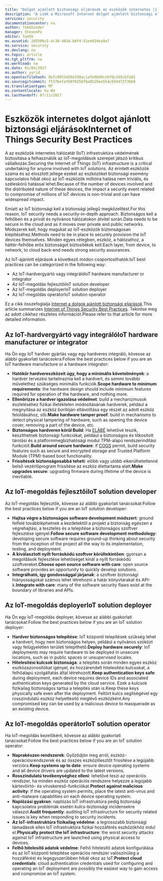 ```yaml
---
title: "Dolgot ajánlott biztonsági eljárások az eszközök internetes |} Microsoft Docs"
description: "A cikk a Microsoft Internet dolgot ajánlott biztonsági eljárások és általános javaslatok válogatott listáját tartalmazza."
services: security
documentationcenter: na
author: TomShinder
manager: StevenPo
editor: TomSh
ms.assetid: 2d5598c5-4c30-481d-b8f4-51ee024ea9a7
ms.service: security
ms.devlang: na
ms.topic: article
ms.tgt_pltfrm: na
ms.workload: na
ms.date: 01/04/2017
ms.author: yurid
ms.openlocfilehash: 8efc0053458e338ac1afe98d9ce970c1d5cbfa81
ms.sourcegitcommit: f537befafb079256fba0529ee554c034d73f36b0
ms.translationtype: MT
ms.contentlocale: hu-HU
ms.lasthandoff: 07/11/2017
---
```

# <a name="internet-of-things-security-best-practices"></a><span data-ttu-id="67348-103">Eszközök internetes dolgot ajánlott biztonsági eljárások</span><span class="sxs-lookup"><span data-stu-id="67348-103">Internet of Things Security Best Practices</span></span>
<span data-ttu-id="67348-104">A az eszközök internetes hálózatát (IoT) infrastruktúra védelmének biztosítása a felhasználók az IoT-megoldások szerepet játszó kritikus vállalkozás.</span><span class="sxs-lookup"><span data-stu-id="67348-104">Securing the Internet of Things (IoT) infrastructure is a critical undertaking for anyone involved with IoT solutions.</span></span> <span data-ttu-id="67348-105">Az érintett eszközök száma és az elosztott jellege ezeket az eszközöket biztonsági esemény kapcsolatos hibát okoz az IoT-eszközök millióira hatása nem triviális, és széleskörű hatással lehet.</span><span class="sxs-lookup"><span data-stu-id="67348-105">Because of the number of devices involved and the distributed nature of these devices, the impact a security event related to compromise of millions of IoT devices is non-trivial and can have widespread impact.</span></span>

<span data-ttu-id="67348-106">Emiatt az IoT biztonsági kell a biztonsági jellegű megközelítést.</span><span class="sxs-lookup"><span data-stu-id="67348-106">For this reason, IoT security needs a security-in-depth approach.</span></span> <span data-ttu-id="67348-107">Biztonságos kell a felhőben és a privát és nyilvános hálózatokon átvitel során.</span><span class="sxs-lookup"><span data-stu-id="67348-107">Data needs to be secure in the cloud and as it moves over private and public networks.</span></span> <span data-ttu-id="67348-108">Módszerek kell, hogy magukat az IoT-eszközök biztonságosan kiépítéséhez.</span><span class="sxs-lookup"><span data-stu-id="67348-108">Methods need to be in place to securely provision the IoT devices themselves.</span></span> <span data-ttu-id="67348-109">Minden egyes rétegben, eszköz, a hálózathoz, a háttér-felhőbe erős biztonságot biztosítékok kell.</span><span class="sxs-lookup"><span data-stu-id="67348-109">Each layer, from device, to network, to cloud back-end needs strong security assurances.</span></span>

<span data-ttu-id="67348-110">Az IoT-ajánlott eljárások a következő módon csoportosíthatók:</span><span class="sxs-lookup"><span data-stu-id="67348-110">IoT best practices can be categorized in the following way:</span></span>

* <span data-ttu-id="67348-111">Az IoT-hardvergyártó vagy integráló</span><span class="sxs-lookup"><span data-stu-id="67348-111">IoT hardware manufacturer or integrator</span></span>
* <span data-ttu-id="67348-112">Az IoT-megoldás fejlesztői</span><span class="sxs-lookup"><span data-stu-id="67348-112">IoT solution developer</span></span>
* <span data-ttu-id="67348-113">Az IoT-megoldás deployer</span><span class="sxs-lookup"><span data-stu-id="67348-113">IoT solution deployer</span></span>
* <span data-ttu-id="67348-114">Az IoT-megoldás operátor</span><span class="sxs-lookup"><span data-stu-id="67348-114">IoT solution operator</span></span>

<span data-ttu-id="67348-115">Ez a cikk összefoglalja [Internet a dolgok ajánlott biztonsági eljárások](../iot-suite/iot-security-best-practices.md).</span><span class="sxs-lookup"><span data-stu-id="67348-115">This article summarizes [Internet of Things Security Best Practices](../iot-suite/iot-security-best-practices.md).</span></span> <span data-ttu-id="67348-116">Tekintse meg az adott cikkhez részletes információt.</span><span class="sxs-lookup"><span data-stu-id="67348-116">Please refer to that article for more detailed information.</span></span>

## <a name="iot-hardware-manufacturer-or-integrator"></a><span data-ttu-id="67348-117">Az IoT-hardvergyártó vagy integráló</span><span class="sxs-lookup"><span data-stu-id="67348-117">IoT hardware manufacturer or integrator</span></span>
<span data-ttu-id="67348-118">Ha Ön egy IoT hardver gyártás vagy egy hardveres integráló, kövesse az alábbi gyakorlati tanácsokra:</span><span class="sxs-lookup"><span data-stu-id="67348-118">Follow the best practices below if you are an IoT hardware manufacture or a hardware integrator:</span></span>

* <span data-ttu-id="67348-119">**Hatókör hardvereszközeit úgy, hogy a minimális követelmények**: a hardver tervezési tartalmaznia kell a hardvert, és semmi további művelethez szükséges minimális funkciók.</span><span class="sxs-lookup"><span data-stu-id="67348-119">**Scope hardware to minimum requirements**: the hardware design should include minimum features required for operation of the hardware, and nothing more.</span></span> 
* <span data-ttu-id="67348-120">**Ellenőrizze a hardver igazolása védelmet**: build a mechanizmusok észleléséhez fizikai illetéktelen módosításának hardverek, például a megnyitása az eszköz borítóján eltávolítása egy részét az adott eszköz feloldásához, stb.</span><span class="sxs-lookup"><span data-stu-id="67348-120">**Make hardware tamper proof**: build in mechanisms to detect physical tampering of hardware, such as opening the device cover, removing a part of the device, etc.</span></span> 
* <span data-ttu-id="67348-121">**Biztonságos hardveren körül Build**: Ha [ELÁBÉ](https://en.wikipedia.org/wiki/Cost_of_goods_sold) lehetővé teszik, készíthetnek biztonsági funkciókat, például a biztonságos és titkosított tárolási és a platformmegbízhatósági modul TPM-alapú rendszerindítási funkcióit.</span><span class="sxs-lookup"><span data-stu-id="67348-121">**Build around secure hardware**: if [COGS](https://en.wikipedia.org/wiki/Cost_of_goods_sold) permit, build security features such as secure and encrypted storage and Trusted Platform Module (TPM)-based boot functionality.</span></span>
* <span data-ttu-id="67348-122">**Frissítések biztonságosabbá teheti**: előbb vagy utóbb elkerülhetetlenné belső vezérlőprogram frissítése az eszköz élettartama alatt.</span><span class="sxs-lookup"><span data-stu-id="67348-122">**Make upgrades secure**: upgrading firmware during lifetime of the device is inevitable.</span></span>

## <a name="iot-solution-developer"></a><span data-ttu-id="67348-123">Az IoT-megoldás fejlesztői</span><span class="sxs-lookup"><span data-stu-id="67348-123">IoT solution developer</span></span>
<span data-ttu-id="67348-124">Az IoT-megoldás fejlesztők, kövesse az alábbi gyakorlati tanácsokat:</span><span class="sxs-lookup"><span data-stu-id="67348-124">Follow the best practices below if you are an IoT solution developer:</span></span>

* <span data-ttu-id="67348-125">**Hajtsa végre a biztonságos software development módszert**: ground felfelé továbbléphetnek a kezdetektől a projekt a biztonság egészen a végrehajtási, a tesztelés és a telepítése a biztonságos szoftver fejlesztése igényel.</span><span class="sxs-lookup"><span data-stu-id="67348-125">**Follow secure software development methodology**: developing secure software requires ground-up thinking about security from the inception of the project all the way to its implementation, testing, and deployment.</span></span>
* <span data-ttu-id="67348-126">**A kiválasztott nyílt forráskódú szoftver körültekintően**: gyorsan a megoldások fejlesztése lehetőséget kínál a nyílt forráskódú szoftvereket.</span><span class="sxs-lookup"><span data-stu-id="67348-126">**Choose open source software with care**: open source software provides an opportunity to quickly develop solutions.</span></span>
* <span data-ttu-id="67348-127">**Integrálható, így gondossággal járjanak**: a szoftver biztonsági hiányosságokat számos lehet létrehozni a határ könyvtárakat és API-k.</span><span class="sxs-lookup"><span data-stu-id="67348-127">**Integrate with care**: many of the software security flaws exist at the boundary of libraries and APIs.</span></span> 

## <a name="iot-solution-deployer"></a><span data-ttu-id="67348-128">Az IoT-megoldás deployer</span><span class="sxs-lookup"><span data-stu-id="67348-128">IoT solution deployer</span></span>
<span data-ttu-id="67348-129">Ha Ön egy IoT-megoldás deployer, kövesse az alábbi gyakorlati tanácsokat:</span><span class="sxs-lookup"><span data-stu-id="67348-129">Follow the best practices below if you are an IoT solution deployer:</span></span>

* <span data-ttu-id="67348-130">**Hardver biztonságos telepítése**: IoT központi telepítések szükség lehet a hardvert, hogy nem biztonságos helyen, például a nyilvános szóközt vagy felügyeletlen területi telepíthető.</span><span class="sxs-lookup"><span data-stu-id="67348-130">**Deploy hardware securely**: IoT deployments may require hardware to be deployed in unsecure locations, such as in public spaces or unsupervised locales.</span></span>
* <span data-ttu-id="67348-131">**Hitelesítési kulcsok biztonsága**: a telepítés során minden egyes eszköz eszközazonosítókat igényel, és hozzárendelt hitelesítési kulcsokat, a felhőalapú szolgáltatás által létrehozott.</span><span class="sxs-lookup"><span data-stu-id="67348-131">**Keep authentication keys safe**: during deployment, each device requires device IDs and associated authentication keys generated by the cloud service.</span></span> <span data-ttu-id="67348-132">Ezek a kulcsok fizikailag biztonságos tartsa a telepítés után is.</span><span class="sxs-lookup"><span data-stu-id="67348-132">Keep these keys physically safe even after the deployment.</span></span> <span data-ttu-id="67348-133">Feltört kulcs segítségével egy rosszindulatú eszköz helyettesítő meglévő eszközként.</span><span class="sxs-lookup"><span data-stu-id="67348-133">Any compromised key can be used by a malicious device to masquerade as an existing device.</span></span>

## <a name="iot-solution-operator"></a><span data-ttu-id="67348-134">Az IoT-megoldás operátor</span><span class="sxs-lookup"><span data-stu-id="67348-134">IoT solution operator</span></span>
<span data-ttu-id="67348-135">Ha IoT-megoldás kezelőként, kövesse az alábbi gyakorlati tanácsokat:</span><span class="sxs-lookup"><span data-stu-id="67348-135">Follow the best practices below if you are an IoT solution operator:</span></span>

* <span data-ttu-id="67348-136">**Naprakészen rendszerek**: Győződjön meg arról, eszköz-operációsrendszerek és az összes eszközillesztőt frissítése a legújabb verzióra.</span><span class="sxs-lookup"><span data-stu-id="67348-136">**Keep systems up to date**: ensure device operating systems and all device drivers are updated to the latest versions.</span></span> 
* <span data-ttu-id="67348-137">**Rosszindulatú tevékenységhez elleni**: lehetővé teszi az operációs rendszer, ha minden eszköz operációs rendszere helyezze a legújabb kártevőirtó- és víruskereső-funkciókat.</span><span class="sxs-lookup"><span data-stu-id="67348-137">**Protect against malicious activity**: if the operating system permits, place the latest anti-virus and anti-malware capabilities on each device operating system.</span></span> 
* <span data-ttu-id="67348-138">**Naplózási gyakran**: naplózás IoT infrastruktúra pedig biztonsági kapcsolatos problémák esetén kulcs-biztonsági incidensekre válaszol.</span><span class="sxs-lookup"><span data-stu-id="67348-138">**Audit frequently**: auditing IoT infrastructure for security related issues is key when responding to security incidents.</span></span>
* <span data-ttu-id="67348-139">**Az IoT-infrastruktúra fizikailag védelme**: a legrosszabb biztonsági támadások ellen IoT infrastruktúra fizikai hozzáférés eszközökhöz indul el.</span><span class="sxs-lookup"><span data-stu-id="67348-139">**Physically protect the IoT infrastructure**: the worst security attacks against IoT infrastructure are launched using physical access to devices.</span></span>
* <span data-ttu-id="67348-140">**Felhő hitelesítő adatok védelme**: Felhő hitelesítő adatok konfigurálása és az IoT központi telepítése operációs rendszer valószínűleg a hozzáférést és legegyszerűbben hibát okoz az IoT.</span><span class="sxs-lookup"><span data-stu-id="67348-140">**Protect cloud credentials**: cloud authentication credentials used for configuring and operating an IoT deployment are possibly the easiest way to gain access and compromise an IoT system.</span></span> 

